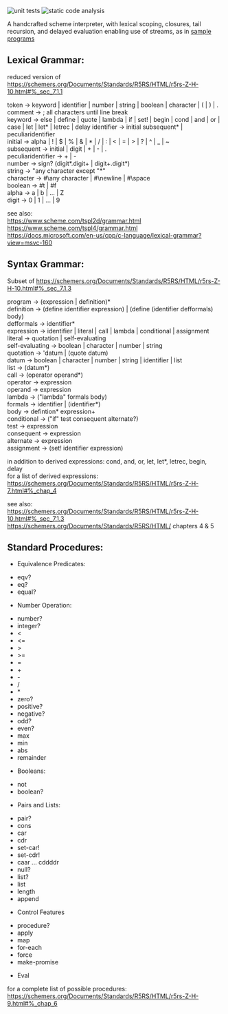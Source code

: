 
![unit tests](https://github.com/mhmdk/my-scheme/actions/workflows/main.yml/badge.svg)
![static code analysis](https://github.com/mhmdk/my-scheme/actions/workflows/codeql-analysis.yml/badge.svg)

A handcrafted scheme interpreter, with lexical scoping, closures, tail recursion, and delayed evaluation enabling use of streams, as in [sample programs](sample_programs)

## Lexical Grammar:
reduced version of https://schemers.org/Documents/Standards/R5RS/HTML/r5rs-Z-H-10.html#%_sec_7.1.1  

token -> keyword | identifier | number | string | boolean | character | ( | ) | .  
comment -> ; all characters until line break  
keyword -> else | define | quote | lambda | if | set! | begin | cond | and | or | case | let | let* | letrec | delay
identifier -> initial subsequent* | peculiaridentifier  
initial -> alpha | ! | $ | % | & | * | / | : | < | = | > | ? | ^ | _ | ~  
subsequent -> initial | digit | + | - | .  
peculiaridentifier -> + | -  
number -> sign? (digit*.digit+ | digit+.digit*)  
string -> "any character except "*"    
character -> #\any character | #\newline | #\space  
boolean -> #t | #f  
alpha -> a | b | ... | Z  
digit -> 0 | 1 | ... | 9  

see also:  
https://www.scheme.com/tspl2d/grammar.html  
https://www.scheme.com/tspl4/grammar.html  
https://docs.microsoft.com/en-us/cpp/c-language/lexical-grammar?view=msvc-160  


## Syntax Grammar: 
Subset of https://schemers.org/Documents/Standards/R5RS/HTML/r5rs-Z-H-10.html#%_sec_7.1.3  

program -> (expression | definition)*  
definition -> (define identifier expression) | (define (identifier defformals) body)  
defformals -> identifier*  
expression -> identifier | literal | call | lambda | conditional | assignment  
literal -> quotation | self-evaluating  
self-evaluating -> boolean | character | number | string  
quotation -> 'datum | (quote datum)    
datum -> boolean | character | number | string | identifier | list  
list -> (datum*)     
call -> (operator operand*)    
operator -> expression  
operand -> expression  
lambda -> ("lambda" formals body)    
formals -> identifier | (identifier*)     
body -> defintion* expression+  
conditional -> ("if" test consequent alternate?)    
test -> expression  
consequent -> expression  
alternate -> expression  
assignment -> (set! identifier expression)  

in addition to derived expressions: cond, and, or, let, let*, letrec, begin, delay  
for a list of derived expressions: https://schemers.org/Documents/Standards/R5RS/HTML/r5rs-Z-H-7.html#%_chap_4  

see also:   
https://schemers.org/Documents/Standards/R5RS/HTML/r5rs-Z-H-10.html#%_sec_7.1.3  
https://schemers.org/Documents/Standards/R5RS/HTML/ chapters 4 & 5  


## Standard Procedures:

* Equivalence Predicates:
 - eqv?
 - eq?
 - equal?
* Number Operation:
 - number?
 - integer?
 - <
 - <=
 - \>
 - \>=
 - =
 - \+
 - \-
 - \/
 - \*
 - zero?
 - positive?
 - negative?
 - odd?
 - even?
 - max
 - min
 - abs
 - remainder
* Booleans:
 - not
 - boolean?
* Pairs and Lists:
 - pair?
 - cons
 - car
 - cdr
 - set-car!
 - set-cdr!
 - caar ... cddddr
 - null?
 - list?
 - list
 - length
 - append
* Control Features
 - procedure?
 - apply
 - map
 - for-each
 - force
 - make-promise
* Eval
  
for a complete list of possible procedures: https://schemers.org/Documents/Standards/R5RS/HTML/r5rs-Z-H-9.html#%_chap_6  
        